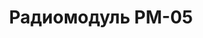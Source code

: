 ---
layout: featured
title: Радиомодуль РМ-05
max_weight: 3
icon: /assets/img/products/PM05.png
description: "Индикатор 25мм</br>Доп. индикация и управление</br>Цена: 8620грн"
---